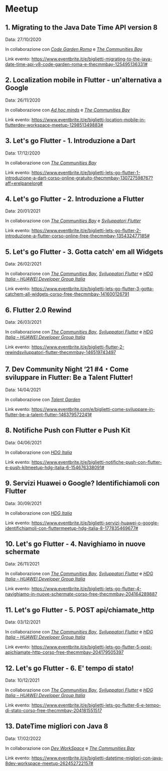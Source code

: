 # Meetup

## 1. Migrating to the Java Date Time API version 8
Data: 27/10/2020

In collaborazione con *[Code Garden Roma](https://thecmmbay.com/cmm/codegardenroma/)* e *[The Communities Bay](https://thecmmbay.com/)*

Link evento: https://www.eventbrite.it/e/biglietti-migrating-to-the-java-date-time-api-v8-code-garden-roma-e-thecmmbay-125495136331#


## 2. Localization mobile in Flutter - un'alternativa a Google
Data: 26/11/2020

In collaborazione con *[Ad hoc minds](https://adhocminds.com/)* e *[The Communities Bay](https://thecmmbay.com/)*

Link evento: https://www.eventbrite.it/e/biglietti-location-mobile-in-flutterdev-workspace-meetup-129851349883#


## 3. Let's go Flutter - 1. Introduzione a Dart
Data: 17/12/2020

In collaborazione con *[The Communities Bay](https://thecmmbay.com/)*

Link evento: https://www.eventbrite.it/e/biglietti-lets-go-flutter-1-introduzione-a-dart-corso-online-gratuito-thecmmbay-130727598767?aff=erelpanelorg#


## 4. Let's go Flutter - 2. Introduzione a Flutter
Data: 20/01/2021

In collaborazione con *[The Communities Bay](https://thecmmbay.com/)* e *[Sviluppatori Flutter](https://www.linkedin.com/groups/9017108/)*

Link evento: https://www.eventbrite.it/e/biglietti-lets-go-flutter-2-introduzione-a-flutter-corso-online-free-thecmmbay-135432477185#


## 5. Let's go Flutter - 3. Gotta catch' em all Widgets
Data: 26/02/2021

In collaborazione con *[The Communities Bay](https://thecmmbay.com/)*, *[Sviluppatori Flutter](https://www.linkedin.com/groups/9017108/)* e *[HDG Italia – HUAWEI Developer Group Italia](https://meetup.com/HDG-Italia)*

Link evento: https://www.eventbrite.it/e/biglietti-lets-go-flutter-3-gotta-catchem-all-widgets-corso-free-thecmmbay-141600126791


## 6. Flutter 2.0 Rewind
Data: 26/03/2021

In collaborazione con *[The Communities Bay](https://thecmmbay.com/)*, *[Sviluppatori Flutter](https://www.linkedin.com/groups/9017108/)* e *[HDG Italia – HUAWEI Developer Group Italia](https://meetup.com/HDG-Italia)*

Link evento: https://www.eventbrite.it/e/biglietti-flutter-2-rewindsviluppatori-flutter-thecmmbay-146519743497


## 7. Dev Community Night ‘21 #4・Come sviluppare in Flutter: Be a Talent Flutter!
Data: 14/04/2021

In collaborazione con *[Talent Garden](https://talentgarden.org/it/)*

Link evento: https://www.eventbrite.com/e/biglietti-come-sviluppare-in-flutter-be-a-talent-flutter-146379572241#


## 8. Notifiche Push con Flutter e Push Kit
Data: 04/06/2021

In collaborazione con *[HDG Italia](https://meetup.com/HDG-Italia/)*

Link evento: https://www.eventbrite.it/e/biglietti-notifiche-push-con-flutter-e-push-kitmeetup-hdg-italia-6-154676338091#



## 9.  Servizi Huawei o Google? Identifichiamoli con Flutter
Data: 30/09/2021

In collaborazione con *[HDG Italia](https://meetup.com/HDG-Italia/)*

Link evento: https://www.eventbrite.it/e/biglietti-servizi-huawei-o-google-identifichiamoli-con-fluttermeetup-hdg-italia-8-177835469677#


## 10. Let's go Flutter - 4. Navighiamo in nuove schermate
Data: 26/11/2021

In collaborazione con *[The Communities Bay](https://thecmmbay.com/)*, *[Sviluppatori Flutter](https://www.linkedin.com/groups/9017108/)* e *[HDG Italia – HUAWEI Developer Group Italia](https://meetup.com/HDG-Italia)*

Link evento: https://www.eventbrite.it/e/biglietti-lets-go-flutter-4-navighiamo-in-nuove-schermate-corso-free-thecmmbay-204164289887


## 11. Let's go Flutter - 5. POST api/chiamate_http
Data: 03/12/2021

In collaborazione con *[The Communities Bay](https://thecmmbay.com/)*, *[Sviluppatori Flutter](https://www.linkedin.com/groups/9017108/)* e *[HDG Italia – HUAWEI Developer Group Italia](https://meetup.com/HDG-Italia)*

Link evento: https://www.eventbrite.it/e/biglietti-lets-go-flutter-5-post-apichiamate-http-corso-free-thecmmbay-204179505397


## 12. Let's go Flutter - 6. E' tempo di stato!
Data: 10/12/2021

In collaborazione con *[The Communities Bay](https://thecmmbay.com/)*, *[Sviluppatori Flutter](https://www.linkedin.com/groups/9017108/)* e *[HDG Italia – HUAWEI Developer Group Italia](https://meetup.com/HDG-Italia)*

Link evento: https://www.eventbrite.it/e/biglietti-lets-go-flutter-6-e-tempo-di-stato-corso-free-thecmmbay-204181551517


## 13. DateTime migliori con Java 8
Data: 17/02/2022

In collaborazione con *[Dev WorkSpace](https://devworkspace.dev/)* e *[The Communities Bay](https://thecmmbay.com/)*

Link evento: https://www.eventbrite.it/e/biglietti-datetime-migliori-con-java-8dev-workspace-meetup-262452722157#